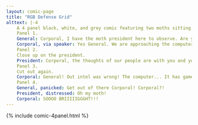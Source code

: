 ```yaml
---
layout: comic-page
title: "RGB Defense Grid"
alttext: |-4 
    A 4 panel black, white, and grey comic featuring two moths sitting at a table with a speaker on it. One is wearing an army helmet (General) and the other has parted hair and a suit (President).
    Panel 1. 
    General: Corporal, I have the moth president here to observe. Are you in position to insert the off by one error?
    Corporal, via speaker: Yes General. We are approaching the computer now.
    Panel 2. 
    Close up on the president.
    President: Corporal, the thoughts of our people are with you and your team. Today you strike a blow for all moth kind. You have my approval. Proceed when ready.
    Panel 3.
    Cut out again.
    Corporal: General! Out intel was wrong! The computer... It has gamer lights!!!
    Panel 4.
    General, panicked: Get out of there Corporal! Corporal?!
    President, distressed: Oh my moth!
    Corporal: SOOOO BRIIIIIGGGHT!!!
---
```

{% include comic-4panel.html %}
